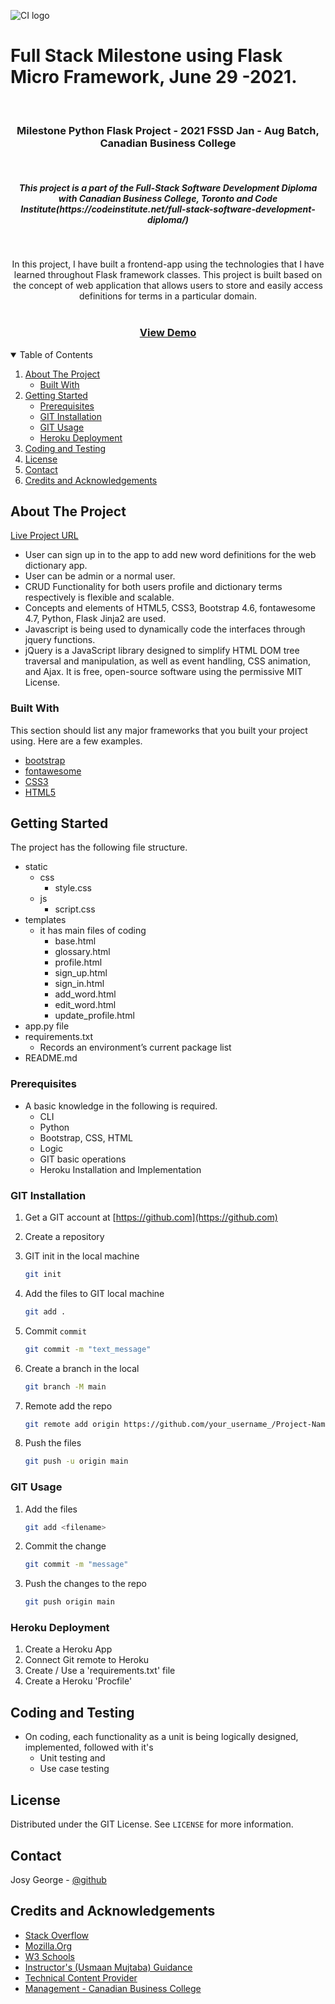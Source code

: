 ![CI logo](https://codeinstitute.s3.amazonaws.com/fullstack/ci_logo_small.png)

# Full Stack Milestone using Flask Micro Framework, June 29 -2021.

<!-- ASSIGNMENT INTRO -->
<br />
<p>
  <h3 align="center">Milestone Python Flask Project - 2021 FSSD Jan - Aug Batch, Canadian Business College</h3>
  <br />
  <h5 align="center">This project is a part of the Full-Stack Software Development Diploma with Canadian Business College, Toronto and Code Institute(https://codeinstitute.net/full-stack-software-development-diploma/)</h5>
  <br />
  <p align="center">
    In this project, I have built a frontend-app using the technologies that I have learned throughout Flask framework classes. 
    This project is built based on the concept of web application that allows users to store and easily access definitions for terms in a particular domain.
    <br />
    <br />
    <h3 align="center">
        <a href="https://josygeorge.github.io/interactive-fe-dev-project/">View Demo</a>
    </h3>
  </p>
</p>

<!-- TABLE OF CONTENTS -->
<details open="open">
  <summary>Table of Contents</summary>
  <ol>
    <li>
      <a href="#about-the-project">About The Project</a>
      <ul>
        <li><a href="#built-with">Built With</a></li>
      </ul>
    </li>
    <li>
      <a href="#getting-started">Getting Started</a>
      <ul>
        <li><a href="#prerequisites">Prerequisites</a></li>
        <li><a href="#git-installation">GIT Installation</a></li>
        <li><a href="#git-usage">GIT Usage</a></li>
        <li><a href="#heroku-deployment">Heroku Deployment</a></li>
      </ul>
    </li>
    <li><a href="#coding-and-testing">Coding and Testing</a></li>
    <li><a href="#license">License</a></li>
    <li><a href="#contact">Contact</a></li>
    <li><a href="#credits-and-acknowledgements">Credits and Acknowledgements</a></li>
  </ol>
</details>

<!-- ABOUT THE Project -->

## About The Project

[Live Project URL](https://josygeorge.github.io/interactive-fe-dev-project/)

- User can sign up in to the app to add new word definitions for the web dictionary app.
- User can be admin or a normal user.
- CRUD Functionality for both users profile and dictionary terms respectively is flexible and scalable.
- Concepts and elements of HTML5, CSS3, Bootstrap 4.6, fontawesome 4.7, Python, Flask Jinja2 are used.
- Javascript is being used to dynamically code the interfaces through jquery functions.
- jQuery is a JavaScript library designed to simplify HTML DOM tree traversal and manipulation, as well as event handling, CSS animation, and Ajax. It is free, open-source software using the permissive MIT License.

### Built With

This section should list any major frameworks that you built your project using. Here are a few examples.
- [bootstrap](https://getbootstrap.com/)
- [fontawesome](https://fontawesome.com/)
- [CSS3](https://developer.mozilla.org/en-US/docs/Web/CSS)
- [HTML5](https://developer.mozilla.org/en-US/docs/Web/Guide/HTML/HTML5)

<!-- GETTING STARTED -->

## Getting Started

The project has the following file structure.

- static
  - css
    - style.css
  - js
    - script.css    
- templates
  - it has main files of coding
    - base.html
    - glossary.html
    - profile.html
    - sign_up.html
    - sign_in.html
    - add_word.html
    - edit_word.html
    - update_profile.html
- app.py file
- requirements.txt
  - Records an environment’s current package list
- README.md

### Prerequisites

- A basic knowledge in the following is required.
  - CLI
  - Python
  - Bootstrap, CSS, HTML
  - Logic
  - GIT basic operations
  - Heroku Installation and Implementation

### GIT Installation

1. Get a GIT account at [https://github.com](https://github.com)
2. Create a repository

3. GIT init in the local machine
   ```sh
   git init
   ```
4. Add the files to GIT local machine
   ```sh
   git add .
   ```
5. Commit `commit`
   ```sh
   git commit -m "text_message"
   ```
6. Create a branch in the local
   ```sh
   git branch -M main
   ```
7. Remote add the repo
   ```sh
   git remote add origin https://github.com/your_username_/Project-Name.git
   ```
8. Push the files
   ```sh
   git push -u origin main
   ```

<!-- USAGE EXAMPLES -->

### GIT Usage

1. Add the files
   ```sh
   git add <filename>
   ```
2. Commit the change
   ```sh
   git commit -m "message"
   ```
3. Push the changes to the repo
   ```sh
   git push origin main
   ```

### Heroku Deployment

1. Create a Heroku App
2. Connect Git remote to Heroku
3. Create / Use a 'requirements.txt' file
4. Create a Heroku 'Procfile'

## Coding and Testing

- On coding, each functionality as a unit is being logically designed, implemented, followed with it's
  - Unit testing and
  - Use case testing

<!-- LICENSE -->

## License

Distributed under the GIT License. See `LICENSE` for more information.

<!-- CONTACT -->

## Contact

Josy George - [@github](https://github.com/josygeorge/)

<!-- ACKNOWLEDGEMENTS -->

## Credits and Acknowledgements

- [Stack Overflow](https://stackoverflow.com)
- [Mozilla.Org](https://developer.mozilla.org/en-US/docs/Web/Guide/)
- [W3 Schools](https://www.w3schools.com)
- [Instructor's (Usmaan Mujtaba) Guidance]()
- [Technical Content Provider](https://codeinstitute.net/full-stack-software-development-diploma/)
- [Management - Canadian Business College](https://canadianbusinesscollege.com/)


